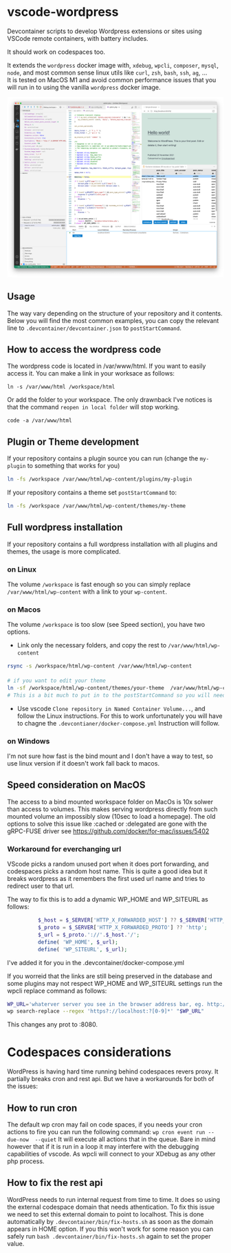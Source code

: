 # vscode-wordpress
Devcontainer scripts to develop Wordpress extensions or sites using VSCode remote containers, with battery includes.

It should work on codespaces too.

It extends the `wordpress` docker image with, `xdebug`, `wpcli`, `composer`, `mysql`, `node`, 
and most common sense linux utils like `curl`, `zsh`, `bash`, `ssh`, `ag`, ...  
It is tested on MacOS M1 and avoid common performance issues that you will run in to using the vanilla `wordpress` docker image.

![screen shot](screen.png "Screen shot of debugger in use")


## Usage

The way vary depending on the structure of your repository and it contents. 
Below you will find the most common examples, you can copy the relevant line to
`.devcontainer/devcontainer.json` to `postStartCommand`.

## How to access the wordpress code
The wordpress code is located in /var/www/html. If you want to easily access it. You can make a link in your worksace as follows:
```
ln -s /var/www/html /workspace/html
```
Or add the folder to your workspace. The only drawnback I've notices is that the command `reopen in local folder` will stop working.
```
code -a /var/www/html
```



## Plugin or Theme development
If your repository contains a plugin source you can run (change the `my-plugin` to something that works for you)

```sh
ln -fs /workspace /var/www/html/wp-content/plugins/my-plugin
```

If your repository contains a theme set `postStartCommand` to:

```sh
ln -fs /workspace /var/www/html/wp-content/themes/my-theme
```

## Full wordpress installation
If your repository contains a full wordpress installation with all plugins and themes, the usage is more complicated.

### on Linux
The volume `/workspace` is fast enough so you can simply replace `/var/www/html/wp-content` with a link to your `wp-content`.

### on Macos
The volume `/workspace` is too slow (see Speed section), you have two options.

- Link only the necessary folders, and copy the rest to `/var/www/html/wp-content`
```sh
rsync -s /workspace/html/wp-content /var/www/html/wp-content

# if you want to edit your theme
ln -sf /workspace/html/wp-content/themes/your-theme  /var/www/html/wp-content/themes/your-theme
# This is a bit much to put in to the postStartCommand so you will need to create a script.
```

- Use vscode `Clone repository in Named Container Volume...`, and follow the Linux instructions.
For this to work unfortunately you will have to chagne the `.devcontianer/docker-compose.yml`
Instruction will follow.

### on Windows
I'm not sure how fast is the bind mount and I don't have a way to test, so use linux version if it doesn't work fall back to macos. 

## Speed consideration on MacOS
The access to a bind mounted workspace folder on MacOs is 10x solwer than access to volumes.
This makes serving wordpress directly from such mounted volume an impossibly slow (10sec to load a homepage).
The old options to solve this issue like :cached or :delegated are gone with the gRPC-FUSE driver see https://github.com/docker/for-mac/issues/5402



### Workaround for everchanging url
VScode picks a random unused port when it does port forwarding, and codespaces picks a random host name.
This is quite a good idea but it breaks wordpress as it remembers the first used url name and tries to redirect user to that url.

The way to fix this is to add a dynamic WP_HOME and WP_SITEURL as follows:
```php
          $_host = $_SERVER['HTTP_X_FORWARDED_HOST'] ?? $_SERVER['HTTP_HOST']; 
          $_proto = $_SERVER['HTTP_X_FORWARDED_PROTO'] ?? 'http'; 
          $_url = $_proto.'://'.$_host.'/'; 
          define( 'WP_HOME', $_url); 
          define( 'WP_SITEURL', $_url);
```
I've added it for you in the .devcontainer/docker-compose.yml 

If you worreid that the links are still being preserved in the database and some plugins may not respect WP_HOME and WP_SITEURL settings run the wpcli replace command as follows:
```sh
WP_URL='whaterver server you see in the browser address bar, eg. http://localhost:8080' 
wp search-replace --regex 'https?://localhost:?[0-9]*' "$WP_URL" 
```

This changes any prot to :8080.
# Codespaces considerations
WordPress is having hard time running behind codespaces revers proxy. It partially breaks cron and rest api. But we have a workarounds for both of the issues:
## How to run cron
The default wp cron may fail on code spaces, if you needs your cron actions to fire you can run the following command:
```wp cron event run --due-now  --quiet```
It will execute all actions that in the queue. Bare in mind however that if it is run in a loop it may interfere with the debugging  capabilities of vscode. As wpcli will connect to your XDebug as any other php process. 

## How to fix the rest api
WordPress needs to run internal request from time to time. It does so using the external codespace domain that needs athentication. To fix this issue we need to set this external domain to point to localhost.
This is done automatically by `.devcontainer/bin/fix-hosts.sh` as soon as the domain appears in HOME option. 
If you this won't work for some reason you can safely run `bash .devcontainer/bin/fix-hosts.sh` again to set the proper value.


